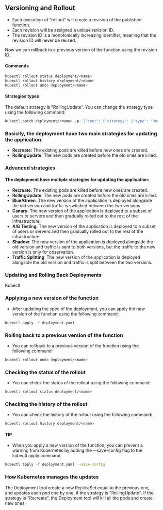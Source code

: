 ## Versioning and Rollout

- Each execution of "rollout" will create a revision of the published function.
- Each revision will be assigned a unique revision ID.
- The revision ID is a monotonically increasing identifier, meaning that the revision ID will never be reused.

Now we can rollback to a previous version of the function using the revision ID.

#### Commands

```bash	
kubectl rollout status deployment/<name>
kubectl rollout history deployment/<name>
kubectl rollout undo deployment/<name>
```

#### Strategies types

The default strategy is "RollingUpdate". You can change the strategy type using the following command:

```bash
kubectl patch deployment/<name> -p '{"spec": {"strategy": {"type": "Recreate"}}}'
```

### Basiclly, the deployment have two main strategies for updating the application:

- **Recreate**: The existing pods are killed before new ones are created.
- **RollingUpdate**: The new pods are created before the old ones are killed.

### Advanced strategies

#### The deployment have multiple strategies for updating the application:

- **Recreate**: The existing pods are killed before new ones are created.
- **RollingUpdate**: The new pods are created before the old ones are killed.
- **Blue/Green**: The new version of the application is deployed alongside the old version and traffic is switched between the two versions.
- **Canary**: The new version of the application is deployed to a subset of users or servers and then gradually rolled out to the rest of the infrastructure.
- **A/B Testing**: The new version of the application is deployed to a subset of users or servers and then gradually rolled out to the rest of the infrastructure.
- **Shadow**: The new version of the application is deployed alongside the old version and traffic is sent to both versions, but the traffic to the new version is only for observation.
- **Traffic Splitting**: The new version of the application is deployed alongside the old version and traffic is split between the two versions.



### Updating and Rolling Back Deployments

Kubectl

### Applying a new version of the function

- After updating the spec of the deployment, you can apply the new version of the function using the following command:

```bash
kubectl apply -f deployment.yaml
```

### Rolling back to a previous version of the function

- You can rollback to a previous version of the function using the following command:

```bash
kubectl rollout undo deployment/<name>
```

### Checking the status of the rollout

- You can check the status of the rollout using the following command:

```bash
kubectl rollout status deployment/<name>
```

### Checking the history of the rollout

- You can check the history of the rollout using the following command:

```bash
kubectl rollout history deployment/<name>
```

#### TIP

- When you apply a new version of the function, you can prevent a warning from Kubernetes by adding the --save-config flag to the kubectl apply command.

```bash
kubectl apply -f deployment.yaml --save-config
```

### How Kubernetes manages the updates

The Deployment tool create a new ReplicaSet equal to the previous one, and updates each pod one by one, if the strategy is "RollingUpdate". If the strategy is "Recreate", the Deployment tool will kill all the pods and create new ones.


